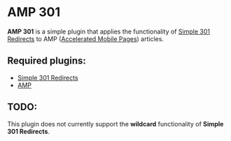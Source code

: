 # AMP 301

**AMP 301** is a simple plugin that applies the functionality of <a href="https://en-gb.wordpress.org/plugins/simple-301-redirects/">Simple 301 Redirects</a> to AMP (<a href="https://www.ampproject.org/">Accelerated Mobile Pages</a>) articles.

## Required plugins:

+ <a href="https://en-gb.wordpress.org/plugins/simple-301-redirects/">Simple 301 Redirects</a>
+ <a href="https://wordpress.org/plugins/amp/">AMP</a>

## TODO:

This plugin does not currently support the **wildcard** functionality of **Simple 301 Redirects**.